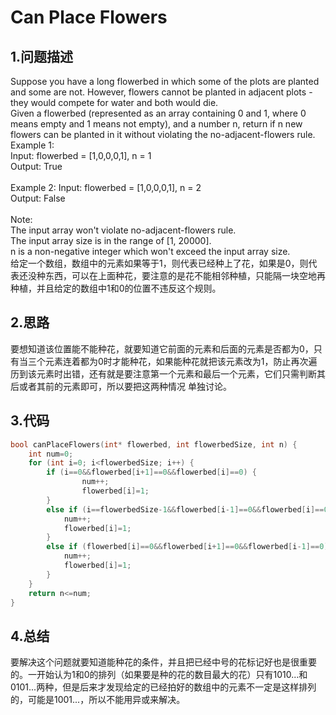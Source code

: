 Can Place Flowers
===

1.问题描述
---

Suppose you have a long flowerbed in which some of the plots are planted and some are not. However, flowers cannot be planted in adjacent plots - they would compete for water and both would die.<br>
Given a flowerbed (represented as an array containing 0 and 1, where 0 means empty and 1 means not empty), and a number n, return if n new flowers can be planted in it without violating the no-adjacent-flowers rule.<br>
Example 1:<br>
Input: flowerbed = [1,0,0,0,1], n = 1<br>
Output: True<br>
<br>
Example 2:
Input: flowerbed = [1,0,0,0,1], n = 2<br>
Output: False<br>
<br>
Note:<br>
The input array won't violate no-adjacent-flowers rule.<br>
The input array size is in the range of [1, 20000].<br>
n is a non-negative integer which won't exceed the input array size.<br>
给定一个数组，数组中的元素如果等于1，则代表已经种上了花，如果是0，则代表还没种东西，可以在上面种花，要注意的是花不能相邻种植，只能隔一块空地再种植，并且给定的数组中1和0的位置不违反这个规则。

2.思路
---

要想知道该位置能不能种花，就要知道它前面的元素和后面的元素是否都为0，只有当三个元素连着都为0时才能种花，如果能种花就把该元素改为1，防止再次遍历到该元素时出错，还有就是要注意第一个元素和最后一个元素，它们只需判断其后或者其前的元素即可，所以要把这两种情况
单独讨论。<br>


3.代码
---

```c
bool canPlaceFlowers(int* flowerbed, int flowerbedSize, int n) {
    int num=0;
    for (int i=0; i<flowerbedSize; i++) {
        if (i==0&&flowerbed[i+1]==0&&flowerbed[i]==0) {
                num++;
                flowerbed[i]=1;
        }
        else if (i==flowerbedSize-1&&flowerbed[i-1]==0&&flowerbed[i]==0) {
            num++;
            flowerbed[i]=1;
        }
        else if (flowerbed[i]==0&&flowerbed[i+1]==0&&flowerbed[i-1]==0) {
            num++;
            flowerbed[i]=1;
        } 
    }
    return n<=num;
}
```

4.总结
---

要解决这个问题就要知道能种花的条件，并且把已经中号的花标记好也是很重要的。一开始认为1和0的排列（如果要是种的花的数目最大的花）只有1010...和0101...两种，但是后来才发现给定的已经拍好的数组中的元素不一定是这样排列的，可能是1001...，所以不能用异或来解决。
